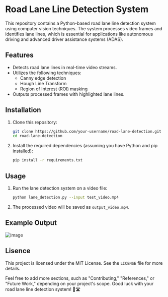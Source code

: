 # Road Lane Line Detection System

This repository contains a Python-based road lane line detection system using computer vision techniques. The system processes video frames and identifies lane lines, which is essential for applications like autonomous driving and advanced driver assistance systems (ADAS).

## Features

- Detects road lane lines in real-time video streams.
- Utilizes the following techniques:
  - Canny edge detection
  - Hough Line Transform
  - Region of Interest (ROI) masking
- Outputs processed frames with highlighted lane lines.

## Installation

1. Clone this repository:

   ```bash
   git clone https://github.com/your-username/road-lane-detection.git
   cd road-lane-detection
   ```

2. Install the required dependencies (assuming you have Python and pip installed):

   ```bash
   pip install -r requirements.txt
   ```

## Usage

1. Run the lane detection system on a video file:

   ```bash
   python lane_detection.py --input test_video.mp4
   ```


2. The processed video will be saved as `output_video.mp4`.

## Example Output



![image](https://github.com/Naveen-369/Lane_Line_Detection/assets/112697602/8e938883-e15c-4356-84ab-5bd8948ce9ec)



## Lisence

This project is licensed under the MIT License. See the `LICENSE` file for more details.

Feel free to add more sections, such as "Contributing," "References," or "Future Work," depending on your project's scope. Good luck with your road lane line detection system! 🚗🛣️
